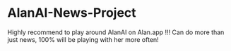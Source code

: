 # AlanAI-News-Project

Highly recommend to play around AlanAI on Alan.app !!!
Can do more than just news, 100% will be playing with her more often! 
